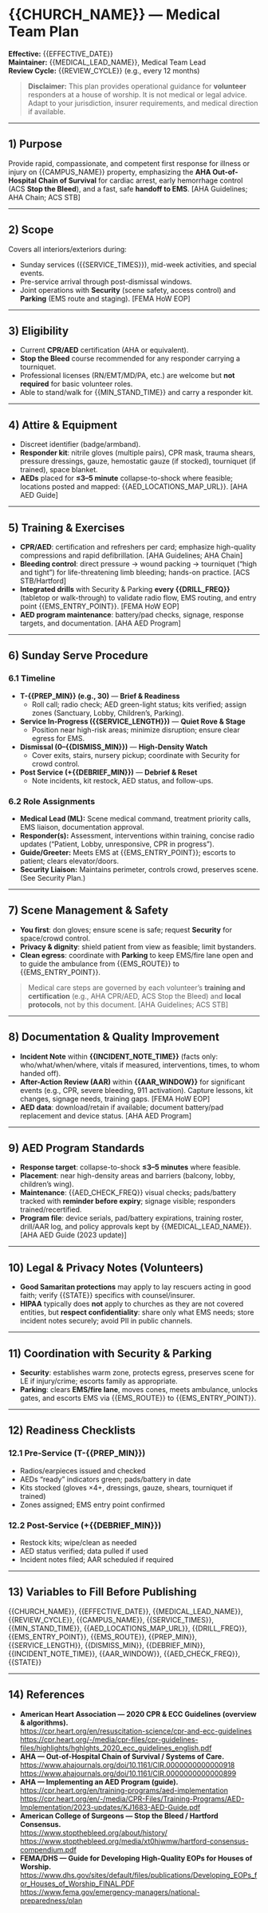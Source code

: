 <!-- SPDX-License-Identifier: CC-BY-4.0 -->

# {{CHURCH_NAME}} — Medical Team Plan
**Effective:** {{EFFECTIVE_DATE}}  
**Maintainer:** {{MEDICAL_LEAD_NAME}}, Medical Team Lead  
**Review Cycle:** {{REVIEW_CYCLE}} (e.g., every 12 months)

> **Disclaimer:** This plan provides operational guidance for **volunteer** responders at a house of worship. It is not medical or legal advice. Adapt to your jurisdiction, insurer requirements, and medical direction if available.

---

## 1) Purpose
Provide rapid, compassionate, and competent first response for illness or injury on {{CAMPUS_NAME}} property, emphasizing the **AHA Out-of-Hospital Chain of Survival** for cardiac arrest, early hemorrhage control (ACS **Stop the Bleed**), and a fast, safe **handoff to EMS**. [AHA Guidelines; AHA Chain; ACS STB]

---

## 2) Scope
Covers all interiors/exteriors during:
- Sunday services ({{SERVICE_TIMES}}), mid-week activities, and special events.  
- Pre-service arrival through post-dismissal windows.  
- Joint operations with **Security** (scene safety, access control) and **Parking** (EMS route and staging). [FEMA HoW EOP]

---

## 3) Eligibility
- Current **CPR/AED** certification (AHA or equivalent).  
- **Stop the Bleed** course recommended for any responder carrying a tourniquet.  
- Professional licenses (RN/EMT/MD/PA, etc.) are welcome but **not required** for basic volunteer roles.  
- Able to stand/walk for {{MIN_STAND_TIME}} and carry a responder kit.

---

## 4) Attire & Equipment
- Discreet identifier (badge/armband).  
- **Responder kit**: nitrile gloves (multiple pairs), CPR mask, trauma shears, pressure dressings, gauze, hemostatic gauze (if stocked), tourniquet (if trained), space blanket.  
- **AEDs** placed for **≤3–5 minute** collapse-to-shock where feasible; locations posted and mapped: {{AED_LOCATIONS_MAP_URL}}. [AHA AED Guide]

---

## 5) Training & Exercises
- **CPR/AED**: certification and refreshers per card; emphasize high-quality compressions and rapid defibrillation. [AHA Guidelines; AHA Chain]  
- **Bleeding control**: direct pressure → wound packing → tourniquet (“high and tight”) for life-threatening limb bleeding; hands-on practice. [ACS STB/Hartford]  
- **Integrated drills** with Security & Parking **every {{DRILL_FREQ}}** (tabletop or walk-through) to validate radio flow, EMS routing, and entry point {{EMS_ENTRY_POINT}}. [FEMA HoW EOP]  
- **AED program maintenance**: battery/pad checks, signage, response targets, and documentation. [AHA AED Program]

---

## 6) Sunday Serve Procedure

### 6.1 Timeline
- **T-{{PREP_MIN}} (e.g., 30)** — **Brief & Readiness**  
  - Roll call; radio check; AED green-light status; kits verified; assign zones (Sanctuary, Lobby, Children’s, Parking).
- **Service In-Progress ({{SERVICE_LENGTH}})** — **Quiet Rove & Stage**  
  - Position near high-risk areas; minimize disruption; ensure clear egress for EMS.
- **Dismissal (0–{{DISMISS_MIN}})** — **High-Density Watch**  
  - Cover exits, stairs, nursery pickup; coordinate with Security for crowd control.
- **Post Service (+{{DEBRIEF_MIN}})** — **Debrief & Reset**  
  - Note incidents, kit restock, AED status, and follow-ups.

### 6.2 Role Assignments
- **Medical Lead (ML):** Scene medical command, treatment priority calls, EMS liaison, documentation approval.  
- **Responder(s):** Assessment, interventions within training, concise radio updates (“Patient, Lobby, unresponsive, CPR in progress”).  
- **Guide/Greeter:** Meets EMS at {{EMS_ENTRY_POINT}}; escorts to patient; clears elevator/doors.  
- **Security Liaison:** Maintains perimeter, controls crowd, preserves scene. (See Security Plan.)

---

## 7) Scene Management & Safety
- **You first**: don gloves; ensure scene is safe; request **Security** for space/crowd control.  
- **Privacy & dignity**: shield patient from view as feasible; limit bystanders.  
- **Clean egress**: coordinate with **Parking** to keep EMS/fire lane open and to guide the ambulance from {{EMS_ROUTE}} to {{EMS_ENTRY_POINT}}.

> Medical care steps are governed by each volunteer’s **training and certification** (e.g., AHA CPR/AED, ACS Stop the Bleed) and **local protocols**, not by this document. [AHA Guidelines; ACS STB]

---

## 8) Documentation & Quality Improvement
- **Incident Note** within **{{INCIDENT_NOTE_TIME}}** (facts only: who/what/when/where, vitals if measured, interventions, times, to whom handed off).  
- **After-Action Review (AAR)** within **{{AAR_WINDOW}}** for significant events (e.g., CPR, severe bleeding, 911 activation). Capture lessons, kit changes, signage needs, training gaps. [FEMA HoW EOP]  
- **AED data**: download/retain if available; document battery/pad replacement and device status. [AHA AED Program]

---

## 9) AED Program Standards
- **Response target**: collapse-to-shock **≤3–5 minutes** where feasible.  
- **Placement**: near high-density areas and barriers (balcony, lobby, children’s wing).  
- **Maintenance**: {{AED_CHECK_FREQ}} visual checks; pads/battery tracked with **reminder before expiry**; signage visible; responders trained/recertified.  
- **Program file**: device serials, pad/battery expirations, training roster, drill/AAR log, and policy approvals kept by {{MEDICAL_LEAD_NAME}}. [AHA AED Guide (2023 update)]

---

## 10) Legal & Privacy Notes (Volunteers)
- **Good Samaritan protections** may apply to lay rescuers acting in good faith; verify {{STATE}} specifics with counsel/insurer.  
- **HIPAA** typically does **not** apply to churches as they are not covered entities, but **respect confidentiality**: share only what EMS needs; store incident notes securely; avoid PII in public channels.

---

## 11) Coordination with Security & Parking
- **Security**: establishes warm zone, protects egress, preserves scene for LE if injury/crime; escorts family as appropriate.  
- **Parking**: clears **EMS/fire lane**, moves cones, meets ambulance, unlocks gates, and escorts EMS via {{EMS_ROUTE}} to {{EMS_ENTRY_POINT}}.

---

## 12) Readiness Checklists

### 12.1 Pre-Service (T-{{PREP_MIN}})
- Radios/earpieces issued and checked  
- AEDs “ready” indicators green; pads/battery in date  
- Kits stocked (gloves ×4+, dressings, gauze, shears, tourniquet if trained)  
- Zones assigned; EMS entry point confirmed

### 12.2 Post-Service (+{{DEBRIEF_MIN}})
- Restock kits; wipe/clean as needed  
- AED status verified; data pulled if used  
- Incident notes filed; AAR scheduled if required

---

## 13) Variables to Fill Before Publishing
{{CHURCH_NAME}}, {{EFFECTIVE_DATE}}, {{MEDICAL_LEAD_NAME}}, {{REVIEW_CYCLE}}, {{CAMPUS_NAME}}, {{SERVICE_TIMES}}, {{MIN_STAND_TIME}}, {{AED_LOCATIONS_MAP_URL}}, {{DRILL_FREQ}}, {{EMS_ENTRY_POINT}}, {{EMS_ROUTE}}, {{PREP_MIN}}, {{SERVICE_LENGTH}}, {{DISMISS_MIN}}, {{DEBRIEF_MIN}}, {{INCIDENT_NOTE_TIME}}, {{AAR_WINDOW}}, {{AED_CHECK_FREQ}}, {{STATE}}

---

## 14) References
- **American Heart Association — 2020 CPR & ECC Guidelines (overview & algorithms).**  
  https://cpr.heart.org/en/resuscitation-science/cpr-and-ecc-guidelines  
  https://cpr.heart.org/-/media/cpr-files/cpr-guidelines-files/highlights/hghlghts_2020_ecc_guidelines_english.pdf
- **AHA — Out-of-Hospital Chain of Survival / Systems of Care.**  
  https://www.ahajournals.org/doi/10.1161/CIR.0000000000000918  
  https://www.ahajournals.org/doi/10.1161/CIR.0000000000000899
- **AHA — Implementing an AED Program (guide).**  
  https://cpr.heart.org/en/training-programs/aed-implementation  
  https://cpr.heart.org/en/-/media/CPR-Files/Training-Programs/AED-Implementation/2023-updates/KJ1683-AED-Guide.pdf
- **American College of Surgeons — Stop the Bleed / Hartford Consensus.**  
  https://www.stopthebleed.org/about/history/  
  https://www.stopthebleed.org/media/xt0hjwmw/hartford-consensus-compendium.pdf
- **FEMA/DHS — Guide for Developing High-Quality EOPs for Houses of Worship.**  
  https://www.dhs.gov/sites/default/files/publications/Developing_EOPs_for_Houses_of_Worship_FINAL.PDF  
  https://www.fema.gov/emergency-managers/national-preparedness/plan